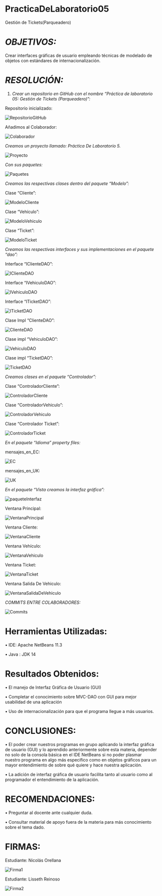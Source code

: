 # PracticaDeLaboratorio05
Gestión de Tickets(Parqueadero)


# _OBJETIVOS:_

Crear interfaces gráficas de usuario empleando técnicas de modelado de objetos con estándares de internacionalización.

# *RESOLUCIÓN:*

1.	_Crear un repositorio en GitHub con el nombre “Práctica de laboratorio 05: Gestión de Tickets (Parqueadero)”:_

 Repositorio inicializado:


![RepositorioGitHub](https://raw.githubusercontent.com/username/projectname/branch/path/to/img.png)


Añadimos al Colaborador:

![Colaborador](https://raw.githubusercontent.com/username/projectname/branch/path/to/img.png)


*Creamos un proyecto llamado: Práctica De Laboratorio 5.*


![Proyecto](https://raw.githubusercontent.com/username/projectname/branch/path/to/img.png)


*Con sus paquetes:*


![Paquetes](https://raw.githubusercontent.com/username/projectname/branch/path/to/img.png)


*Creamos las respectivas clases dentro del paquete “Modelo”:*

Clase “Cliente”:

![ModeloCliente](https://raw.githubusercontent.com/username/projectname/branch/path/to/img.png)

Clase “Vehículo”:

![ModeloVehiculo](https://raw.githubusercontent.com/username/projectname/branch/path/to/img.png)

Clase “Ticket”:

![ModeloTicket](https://raw.githubusercontent.com/username/projectname/branch/path/to/img.png)


*Creamos las respectivas interfaces y sus implementaciones en el paquete “dao”:*


Interface “IClienteDAO”:

![IClienteDAO](https://raw.githubusercontent.com/username/projectname/branch/path/to/img.png)


Interface “IVehiculoDAO”:

![IVehiculoDAO](https://raw.githubusercontent.com/username/projectname/branch/path/to/img.png)


Interface “ITicketDAO”:

![ITicketDAO](https://raw.githubusercontent.com/username/projectname/branch/path/to/img.png)



Clase Impl “ClienteDAO”:

![ClienteDAO](https://raw.githubusercontent.com/username/projectname/branch/path/to/img.png)



Clase impl “VehiculoDAO”:

![VehiculoDAO](https://raw.githubusercontent.com/username/projectname/branch/path/to/img.png)


Clase impl “TicketDAO”:


![TicketDAO](https://raw.githubusercontent.com/username/projectname/branch/path/to/img.png)




*Creamos clases en el paquete  “Controlador”:*
 
 Clase “ControladorCliente”:

![ControladorCliente](https://raw.githubusercontent.com/username/projectname/branch/path/to/img.png)



Clase “ControladorVehiculo”:

![ControladorVehiculo](https://raw.githubusercontent.com/username/projectname/branch/path/to/img.png)



Clase “Controlador Ticket”:

![ControladorTicket](https://raw.githubusercontent.com/username/projectname/branch/path/to/img.png)




*En el paquete “Idioma”  property files:*


mensajes_en_EC:


![EC](https://raw.githubusercontent.com/username/projectname/branch/path/to/img.png)



mensajes_en_UK:

![UK](https://raw.githubusercontent.com/username/projectname/branch/path/to/img.png)



*En el paquete “Vista creamos la interfaz gráfica”:*


![paqueteInterfaz](https://raw.githubusercontent.com/username/projectname/branch/path/to/img.png)



Ventana Principal:

![VentanaPrincipal](https://raw.githubusercontent.com/username/projectname/branch/path/to/img.png)



Ventana Cliente:

![VentanaCliente](https://raw.githubusercontent.com/username/projectname/branch/path/to/img.png)


Ventana Vehículo:

![VentanaVehiculo](https://raw.githubusercontent.com/username/projectname/branch/path/to/img.png)



Ventana Ticket:

![VentanaTicket](https://raw.githubusercontent.com/username/projectname/branch/path/to/img.png)



Ventana Salida De Vehiculo:

![VentanaSalidaDeVehiculo](https://raw.githubusercontent.com/username/projectname/branch/path/to/img.png)


  *COMMITS ENTRE COLABORADORES:*


![Commits](https://raw.githubusercontent.com/username/projectname/branch/path/to/img.png)



# Herramientas Utilizadas:

•	IDE: Apache NetBeans 11.3

•	Java : JDK 14


# Resultados Obtenidos:

•	El manejo de Interfaz Gráfica de Usuario (GUI) 

•	Completar el conocimiento sobre MVC-DAO con GUI para mejor usabilidad de una aplicación

•	Uso de internacionalización para que el programa llegue a más usuarios.


# CONCLUSIONES:

•	El poder crear nuestros programas en grupo aplicando la interfaz gráfica de usuario (GUI) y lo aprendido anteriormente sobre esta materia, depender no solo de la consola básica en el IDE NetBeans si no poder plasmar nuestro programa en algo más específico como en objetos gráficos para un mayor entendimiento de sobre qué quiere y hace nuestra aplicación.

•	La adición de interfaz gráfica de usuario facilita tanto al usuario como al programador el entendimiento de la aplicación.


# RECOMENDACIONES:

•	Preguntar al docente ante cualquier duda.

•	Consultar material de apoyo fuera de la materia para más conocimiento sobre el tema dado. 

# FIRMAS:


Estudiante: Nicolás Orellana

![Firma1](https://raw.githubusercontent.com/username/projectname/branch/path/to/img.png)


Estudiante: Lisseth Reinoso

![Firma2](https://raw.githubusercontent.com/username/projectname/branch/path/to/img.png)






